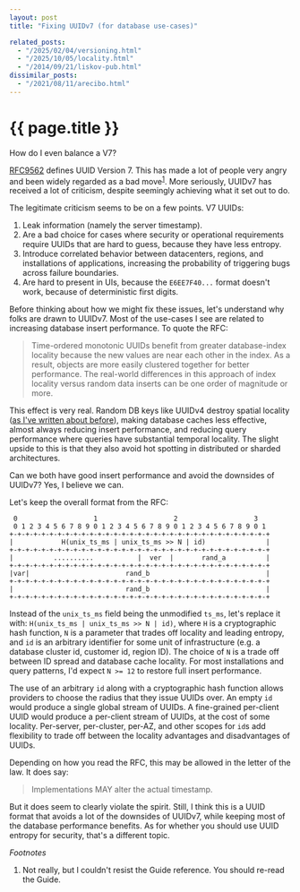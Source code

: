 ```yaml
---
layout: post
title: "Fixing UUIDv7 (for database use-cases)"

related_posts:
  - "/2025/02/04/versioning.html"
  - "/2025/10/05/locality.html"
  - "/2014/09/21/liskov-pub.html"
dissimilar_posts:
  - "/2021/08/11/arecibo.html"
---
```

{{ page.title }}
================

<p class="meta">How do I even balance a V7?</p>

[RFC9562](https://datatracker.ietf.org/doc/rfc9562/) defines UUID Version 7. This has made a lot of people very angry and been widely regarded as a bad move<sup>[1](#foot1)</sup>. More seriously, UUIDv7 has received a lot of criticism, despite seemingly achieving what it set out to do.

The legitimate criticism seems to be on a few points. V7 UUIDs:

 1. Leak information (namely the server timestamp).
 2. Are a bad choice for cases where security or operational requirements require UUIDs that are hard to guess, because they have less entropy.
 3. Introduce correlated behavior between datacenters, regions, and installations of applications, increasing the probability of triggering bugs across failure boundaries.
 4. Are hard to present in UIs, because the `E6EE7F40...` format doesn't work, because of deterministic first digits.

Before thinking about how we might fix these issues, let's understand why folks are drawn to UUIDv7. Most of the use-cases I see are related to increasing database insert performance. To quote the RFC:

> Time-ordered monotonic UUIDs benefit from greater database-index locality because the new values are near each other in the index.  As a result, objects are more easily clustered together for better performance.  The real-world differences in this approach of index locality versus random data inserts can be one order of magnitude or more.

This effect is very real. Random DB keys like UUIDv4 destroy spatial locality ([as I've written about before](https://brooker.co.za/blog/2025/10/05/locality.html)), making database caches less effective, almost always reducing insert performance, and reducing query performance where queries have substantial temporal locality. The slight upside to this is that they also avoid hot spotting in distributed or sharded architectures.

Can we both have good insert performance and avoid the downsides of UUIDv7? Yes, I believe we can.

Let's keep the overall format from the RFC:

     0                   1                   2                   3
     0 1 2 3 4 5 6 7 8 9 0 1 2 3 4 5 6 7 8 9 0 1 2 3 4 5 6 7 8 9 0 1
    +-+-+-+-+-+-+-+-+-+-+-+-+-+-+-+-+-+-+-+-+-+-+-+-+-+-+-+-+-+-+-+-+
    |            H(unix_ts_ms | unix_ts_ms >> N | id)               |
    +-+-+-+-+-+-+-+-+-+-+-+-+-+-+-+-+-+-+-+-+-+-+-+-+-+-+-+-+-+-+-+-+
    |          ..........           |  ver  |       rand_a          |
    +-+-+-+-+-+-+-+-+-+-+-+-+-+-+-+-+-+-+-+-+-+-+-+-+-+-+-+-+-+-+-+-+
    |var|                        rand_b                             |
    +-+-+-+-+-+-+-+-+-+-+-+-+-+-+-+-+-+-+-+-+-+-+-+-+-+-+-+-+-+-+-+-+
    |                            rand_b                             |
    +-+-+-+-+-+-+-+-+-+-+-+-+-+-+-+-+-+-+-+-+-+-+-+-+-+-+-+-+-+-+-+-+


Instead of the `unix_ts_ms` field being the unmodified `ts_ms`, let's replace it with: `H(unix_ts_ms | unix_ts_ms >> N | id)`, where `H` is a cryptographic hash function, `N` is a parameter that trades off locality and leading entropy, and `id` is an arbitrary identifier for some unit of infrastructure (e.g. a database cluster id, customer id, region ID). The choice of `N` is a trade off between ID spread and database cache locality. For most installations and query patterns, I'd expect `N >= 12` to restore full insert performance.

The use of an arbitrary `id` along with a cryptographic hash function allows providers to choose the radius that they issue UUIDs over. An empty `id` would produce a single global stream of UUIDs. A fine-grained per-client UUID would produce a per-client stream of UUIDs, at the cost of some locality. Per-server, per-cluster, per-AZ, and other scopes for `id`s add flexibility to trade off between the locality advantages and disadvantages of UUIDs.

Depending on how you read the RFC, this may be allowed in the letter of the law. It does say:

> Implementations MAY alter the actual timestamp.

But it does seem to clearly violate the spirit. Still, I think this is a UUID format that avoids a lot of the downsides of UUIDv7, while keeping most of the database performance benefits. As for whether you should use UUID entropy for security, that's a different topic.

*Footnotes*

1. <a name="foot1"></a> Not really, but I couldn't resist the Guide reference. You should re-read the Guide.